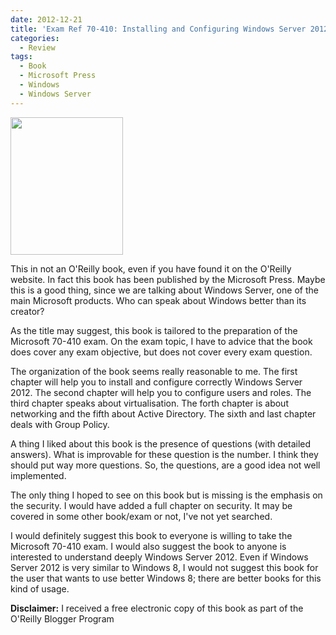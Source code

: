 ```yaml
---
date: 2012-12-21
title: 'Exam Ref 70-410: Installing and Configuring Windows Server 2012 by Craig Zacker, Microsoft Press'
categories:
  - Review
tags:
  - Book
  - Microsoft Press
  - Windows
  - Windows Server
---
```

<img class="alignleft" alt="" src="http://akamaicovers.oreilly.com/images/9780735673168/cat.gif" width="180" height="220" />

This in not an O'Reilly book, even if you have found it on the O'Reilly website.
In fact this book has been published by the Microsoft Press.
Maybe this is a good thing, since we are talking about Windows Server, one of the main Microsoft products.
Who can speak about Windows better than its creator?

As the title may suggest, this book is tailored to the preparation of the Microsoft 70-410 exam.
On the exam topic, I have to advice that the book does cover any exam objective, but does not cover every exam question.

The organization of the book seems really reasonable to me.
The first chapter will help you to install and configure correctly Windows Server 2012.
The second chapter will help you to configure users and roles.
The third chapter speaks about virtualisation.
The forth chapter is about networking and the fifth about Active Directory.
The sixth and last chapter deals with Group Policy.

A thing I liked about this book is the presence of questions (with detailed answers).
What is improvable for these question is the number.
I think they should put way more questions.
So, the questions, are a good idea not well implemented.

The only thing I hoped to see on this book but is missing is the emphasis on the security.
I would have added a full chapter on security.
It may be covered in some other book/exam or not, I've not yet searched.

I would definitely suggest this book to everyone is willing to take the Microsoft 70-410 exam.
I would also suggest the book to anyone is interested to understand deeply Windows Server 2012.
Even if Windows Server 2012 is very similar to Windows 8, I would not suggest this book for the user that wants to use better Windows 8; there are better books for this kind of usage.

**Disclaimer:** I received a free electronic copy of this book as part of the O'Reilly Blogger Program
